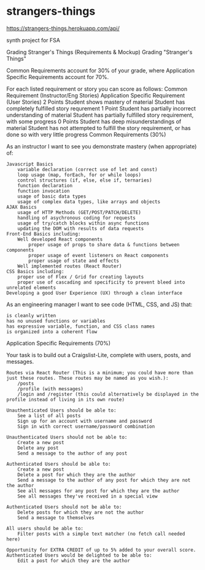# strangers-things

https://strangers-things.herokuapp.com/api/

synth project for FSA

Grading Stranger's Things (Requirements & Mockup)
Grading "Stranger's Things"

Common Requirements account for 30% of your grade, where Application Specific Requirements account for 70%.

For each listed requirement or story you can score as follows:
Common Requirement (Instructor/Eng Stories) Application Specific Requirement (User Stories)
2 Points Student shows mastery of material Student has completely fulfilled story requrement
1 Point Student has partially incorrect understanding of material Student has partially fulfilled story requirement, with some progress
0 Points Student has deep misunderstandings of material Student has not attempted to fulfill the story requirement, or has done so with very little progress
Common Requirements (30%)

As an instructor I want to see you demonstrate mastery (when appropriate) of:

    Javascript Basics
        variable declaration (correct use of let and const)
        loop usage (map, forEach, for or while loops)
        control structures (if, else, else if, ternaries)
        function declaration
        function invocation
        usage of basic data types
        usage of complex data types, like arrays and objects
    AJAX Basics
        usage of HTTP Methods (GET/POST/PATCH/DELETE)
        handling of asychronous coding for requests
        usage of try/catch blocks within async functions
        updating the DOM with results of data requests
    Front-End Basics including:
        Well developed React components
            proper usage of props to share data & functions between components
            proper usage of event listeners on React components
            proper usage of state and effects
        Well implemented routes (React Router)
    CSS Basics including:
        proper use of Flex / Grid for creating layouts
        proper use of cascading and specificity to prevent bleed into unrelated elements
    Developing a good User Experience (UX) through a clean interface

As an engineering manager I want to see code (HTML, CSS, and JS) that:

    is cleanly written
    has no unused functions or variables
    has expressive variable, function, and CSS class names
    is organized into a coherent flow

Application Specific Requirements (70%)

Your task is to build out a Craigslist-Lite, complete with users, posts, and messages.

    Routes via React Router (This is a minimum; you could have more than just these routes. These routes may be named as you wish.):
        /posts
        /profile (with messages)
        /login and /register (this could alternatively be displayed in the profile instead of living in its own route)

    Unauthenticated Users should be able to:
        See a list of all posts
        Sign up for an account with username and password
        Sign in with correct username/password combination

    Unauthenticated Users should not be able to:
        Create a new post
        Delete any post
        Send a message to the author of any post

    Authenticated Users should be able to:
        Create a new post
        Delete a post for which they are the author
        Send a message to the author of any post for which they are not the author
        See all messages for any post for which they are the author
        See all messages they've received in a special view

    Authenticated Users should not be able to:
        Delete posts for which they are not the author
        Send a message to themselves

    All users should be able to:
        Filter posts with a simple text matcher (no fetch call needed here)

    Opportunity for EXTRA CREDIT of up to 5% added to your overall score. Authenticated Users would be delighted to be able to:
        Edit a post for which they are the author
